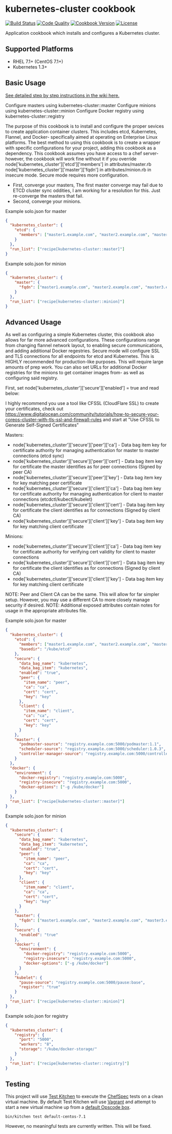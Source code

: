 # kubernetes-cluster cookbook
[![Build Status](https://img.shields.io/travis/bloomberg/kubernetes-cluster-cookbook.svg)](https://travis-ci.org/bloomberg/kubernetes-cluster-cookbook)
[![Code Quality](https://img.shields.io/codeclimate/github/bloomberg/kubernetes-cluster-cookbook.svg)](https://codeclimate.com/github/bloomberg/kubernetes-cluster-cookbook)
[![Cookbook Version](https://img.shields.io/cookbook/v/kubernetes-cluster.svg)](https://supermarket.chef.io/cookbooks/kubernetes-cluster)
[![License](https://img.shields.io/badge/license-Apache_2-blue.svg)](https://www.apache.org/licenses/LICENSE-2.0)

Application cookbook which installs and configures a Kubernetes cluster.

## Supported Platforms
- RHEL 7.1+ (CentOS 7.1+)
- Kubernetes 1.3+

## Basic Usage

[See detailed step by step instructions in the wiki here.](https://github.com/bloomberg/kubernetes-cluster-cookbook/wiki/Beginners-Guide)

Configure masters using kubernetes-cluster::master
Configure minions using kubernetes-cluster::minion
Configure Docker registry using kubernetes-cluster::registry

The purpose of this cookbook is to install and configure the proper sevices to create application container clusters. This includes etcd, Kubernetes, Flannel, and Docker- specifically aimed at operating on Enterprise Linux platforms. The best method to using this cookbook is to create a wrapper with specific configurations for your project, adding this cookbook as a dependency. This cookbook assumes you have access to a chef server- however, the cookbook will work fine without it if you override node['kubernetes_cluster']['etcd']['members'] in attributes/master.rb node['kubernetes_cluster']['master']['fqdn'] in attributes/minion.rb in insecure mode. Secure mode requires more configuration.

- First, converge your masters, The first master converge may fail due to ETCD cluster sync oddities, I am working for a resolution for this. Just re-converge the masters that fail.
- Second, converge your minions.

Example solo.json for master
```json
{
  "kubernetes_cluster": {
    "etcd": {
      "members": ["master1.example.com", "master2.example.com", "master3.example.com"]
    }
  },
  "run_list": ["recipe[kubernetes-cluster::master]"]
}
```

Example solo.json for minion
```json
{
  "kubernetes_cluster": {
    "master": {
      "fqdn": ["master1.example.com", "master2.example.com", "master3.example.com"]
    }
  },
  "run_list": ["recipe[kubernetes-cluster::minion]"]
}
```

## Advanced Usage

As well as configuring a simple Kubernetes cluster, this cookbook also allows for far more advanced configurations. These configurations range from changing flannel network layout, to enabling secure communications, and adding additional Docker regestries. Secure mode will configure SSL and TLS connections for all endpoints for etcd and Kubernetes. This is HIGHLY recommended for production-like purposes. This will require large amounts of prep work. You can also set URLs for additional Docker registries for the minions to get container images from- as well as configuring said registry.

First, set node['kubernetes_cluster']['secure']['enabled'] = true and read below:

I highly recommend you use a tool like CFSSL (CloudFlare SSL) to create your certificates, check out https://www.digitalocean.com/community/tutorials/how-to-secure-your-coreos-cluster-with-tls-ssl-and-firewall-rules and start at "Use CFSSL to Generate Self-Signed Certificates"

Masters:
- node['kubernetes_cluster']['secure']['peer']['ca'] - Data bag item key for certificate authority for managing authentication for master to master connections (etcd sync)
- node['kubernetes_cluster']['secure']['peer']['cert'] - Data bag item key for certificate the master identifies as for peer connections (Signed by peer CA)
- node['kubernetes_cluster']['secure']['peer']['key'] - Data bag item key for key matching peer certificate
- node['kubernetes_cluster']['secure']['client']['ca'] - Data bag item key for certificate authority for managing authentication for client to master connections (etcdctl/kubectl/kubelet)
- node['kubernetes_cluster']['secure']['client']['cert'] - Data bag item key for certificate the client identifies as for connections (Signed by client CA)
- node['kubernetes_cluster']['secure']['client']['key'] - Data bag item key for key matching client certificate

Minions:
- node['kubernetes_cluster']['secure']['client']['ca'] - Data bag item key for certificate authority for verifying cert validity for client to master connections
- node['kubernetes_cluster']['secure']['client']['cert'] - Data bag item key for certificate the client identifies as for connections (Signed by client CA)
- node['kubernetes_cluster']['secure']['client']['key'] - Data bag item key for key matching client certificate

NOTE: Peer and Client CA can be the same. This will allow for far simpler setup. However, you may use a different CA to more closely manage security if desired.
NOTE: Additional exposed attributes contain notes for usage in the appropriate attributes file.

Example solo.json for master
```json
{
  "kubernetes_cluster": {
    "etcd": {
      "members": ["master1.example.com", "master2.example.com", "master3.example.com"],
      "basedir": "/kube/etcd"
    },
    "secure": {
      "data_bag_name": "kubernetes",
      "data_bag_item": "kubernetes",
      "enabled": "true",
      "peer": {
        "item_name": "peer",
        "ca": "ca",
        "cert": "cert",
        "key": "key"
      },
      "client": {
        "item_name": "client",
        "ca": "ca",
        "cert": "cert",
        "key": "key"
      }
    },
    "master": {
      "podmaster-source": "registry.example.com:5000/podmaster:1.1",
      "scheduler-source": "registry.example.com:5000/scheduler:1.0.3",
      "controller-manager-source": "registry.example.com:5000/controller-manager:1.0.3"
    }
  },
  "docker": {
    "environment": {
      "docker-registry": "registry.example.com:5000",
      "registry-insecure": "registry.example.com:5000",
      "docker-options": ["-g /kube/docker"]
    }
  },
  "run_list": ["recipe[kubernetes-cluster::master]"]
}
```

Example solo.json for minion
```json
{
  "kubernetes_cluster": {
    "secure": {
      "data_bag_name": "kubernetes",
      "data_bag_item": "kubernetes",
      "enabled": "true",
      "peer": {
        "item_name": "peer",
        "ca": "ca",
        "cert": "cert",
        "key": "key"
      },
      "client": {
        "item_name": "client",
        "ca": "ca",
        "cert": "cert",
        "key": "key"
      }
    },
    "master": {
      "fqdn": ["master1.example.com", "master2.example.com", "master3.example.com"]
    },
    "secure": {
      "enabled": "true"
    },
    "docker": {
      "environment": {
        "docker-registry": "registry.example.com:5000",
        "registry-insecure": "registry.example.com:5000",
        "docker-options": ["-g /kube/docker"]
      }
    },
    "kubelet": {
      "pause-source": "registry.example.com:5000/pause:base",
      "register": "true"
    }
  },
  "run_list": ["recipe[kubernetes-cluster::minion]"]
}
```

Example solo.json for registry
```json
{
  "kubernetes_cluster": {
    "registry": {
      "port": "5000",
      "workers": "8",
      "storage": "/kube/docker-storage/"
    }
  },
  "run_list": ["recipe[kubernetes-cluster::registry]"]
}
```

## Testing
This project will use [Test Kitchen][1] to execute the [ChefSpec][2] tests
on a clean virtual machine. By default Test Kitchen will use [Vagrant][3]
and attempt to start a new virtual machine up from a [default Opscode box][4].
```shell
bin/kitchen test default-centos-7.1
```
However, no meaningful tests are currently written. This will be fixed.

[1]: https://kitchen.ci
[2]: https://github.com/sethvargo/chefspec
[3]: http://vagrantup.com
[4]: https://github.com/opscode/bento
